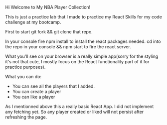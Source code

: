 Hi Welcome to My NBA Player Collection!

This is just a practice lab that I made to practice my React Skills for my code challenge at my bootcamp.

First to start git fork && git clone that repo.

In your console fire npm install to install the react packages needed. cd into the repo in your console && npm start to fire the react server.

What you'll see on your browser is a really simple app(sorry for the styling it's not that cute, I mostly focus on the React functionality part of it for practice purposes).

What you can do:
- You can see all the players that I added.
- You can create a player
- You can like a player

As I mentionned above this a really basic React App. I did not implement any fetching yet. So any player created or liked will not persist after refreshing the page.
